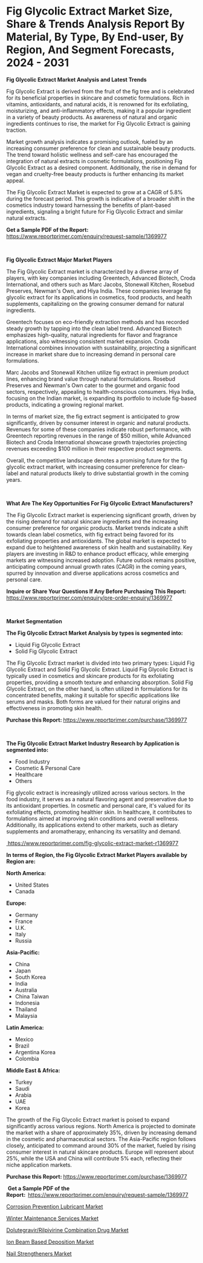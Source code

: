 <p><h1>Fig Glycolic Extract Market Size, Share & Trends Analysis Report By Material, By Type, By End-user, By Region, And Segment Forecasts, 2024 - 2031</h1></p><p><strong>Fig Glycolic Extract Market Analysis and Latest Trends</strong></p>
<p><p>Fig Glycolic Extract is derived from the fruit of the fig tree and is celebrated for its beneficial properties in skincare and cosmetic formulations. Rich in vitamins, antioxidants, and natural acids, it is renowned for its exfoliating, moisturizing, and anti-inflammatory effects, making it a popular ingredient in a variety of beauty products. As awareness of natural and organic ingredients continues to rise, the market for Fig Glycolic Extract is gaining traction.</p><p>Market growth analysis indicates a promising outlook, fueled by an increasing consumer preference for clean and sustainable beauty products. The trend toward holistic wellness and self-care has encouraged the integration of natural extracts in cosmetic formulations, positioning Fig Glycolic Extract as a desired component. Additionally, the rise in demand for vegan and cruelty-free beauty products is further enhancing its market appeal.</p><p>The Fig Glycolic Extract Market is expected to grow at a CAGR of 5.8% during the forecast period. This growth is indicative of a broader shift in the cosmetics industry toward harnessing the benefits of plant-based ingredients, signaling a bright future for Fig Glycolic Extract and similar natural extracts.</p></p>
<p><strong>Get a Sample PDF of the Report:&nbsp;</strong> <a href="https://www.reportprimer.com/enquiry/request-sample/1369977">https://www.reportprimer.com/enquiry/request-sample/1369977</a></p>
<p>&nbsp;</p>
<p><strong>Fig Glycolic Extract Major Market Players</strong></p>
<p><p>The Fig Glycolic Extract market is characterized by a diverse array of players, with key companies including Greentech, Advanced Biotech, Croda International, and others such as Marc Jacobs, Stonewall Kitchen, Rosebud Preserves, Newman's Own, and Hiya India. These companies leverage fig glycolic extract for its applications in cosmetics, food products, and health supplements, capitalizing on the growing consumer demand for natural ingredients.</p><p>Greentech focuses on eco-friendly extraction methods and has recorded steady growth by tapping into the clean label trend. Advanced Biotech emphasizes high-quality, natural ingredients for flavor and fragrance applications, also witnessing consistent market expansion. Croda International combines innovation with sustainability, projecting a significant increase in market share due to increasing demand in personal care formulations.</p><p>Marc Jacobs and Stonewall Kitchen utilize fig extract in premium product lines, enhancing brand value through natural formulations. Rosebud Preserves and Newman's Own cater to the gourmet and organic food sectors, respectively, appealing to health-conscious consumers. Hiya India, focusing on the Indian market, is expanding its portfolio to include fig-based products, indicating a growing regional market.</p><p>In terms of market size, the fig extract segment is anticipated to grow significantly, driven by consumer interest in organic and natural products. Revenues for some of these companies indicate robust performance, with Greentech reporting revenues in the range of $50 million, while Advanced Biotech and Croda International showcase growth trajectories projecting revenues exceeding $100 million in their respective product segments.</p><p>Overall, the competitive landscape denotes a promising future for the fig glycolic extract market, with increasing consumer preference for clean-label and natural products likely to drive substantial growth in the coming years.</p></p>
<p>&nbsp;</p>
<p><strong>What Are The Key Opportunities For Fig Glycolic Extract Manufacturers?</strong></p>
<p><p>The Fig Glycolic Extract market is experiencing significant growth, driven by the rising demand for natural skincare ingredients and the increasing consumer preference for organic products. Market trends indicate a shift towards clean label cosmetics, with fig extract being favored for its exfoliating properties and antioxidants. The global market is expected to expand due to heightened awareness of skin health and sustainability. Key players are investing in R&D to enhance product efficacy, while emerging markets are witnessing increased adoption. Future outlook remains positive, anticipating compound annual growth rates (CAGR) in the coming years, spurred by innovation and diverse applications across cosmetics and personal care.</p></p>
<p><strong>Inquire or Share Your Questions If Any Before Purchasing This Report:</strong> <a href="https://www.reportprimer.com/enquiry/pre-order-enquiry/1369977">https://www.reportprimer.com/enquiry/pre-order-enquiry/1369977</a></p>
<p>&nbsp;</p>
<p><strong>Market Segmentation</strong></p>
<p><strong>The Fig Glycolic Extract Market Analysis by types is segmented into:</strong></p>
<p><ul><li>Liquid Fig Glycolic Extract</li><li>Solid Fig Glycolic Extract</li></ul></p>
<p><p>The Fig Glycolic Extract market is divided into two primary types: Liquid Fig Glycolic Extract and Solid Fig Glycolic Extract. Liquid Fig Glycolic Extract is typically used in cosmetics and skincare products for its exfoliating properties, providing a smooth texture and enhancing absorption. Solid Fig Glycolic Extract, on the other hand, is often utilized in formulations for its concentrated benefits, making it suitable for specific applications like serums and masks. Both forms are valued for their natural origins and effectiveness in promoting skin health.</p></p>
<p><strong>Purchase this Report:&nbsp;</strong><a href="https://www.reportprimer.com/purchase/1369977">https://www.reportprimer.com/purchase/1369977</a></p>
<p>&nbsp;</p>
<p><strong>The Fig Glycolic Extract Market Industry Research by Application is segmented into:</strong></p>
<p><ul><li>Food Industry</li><li>Cosmetic & Personal Care</li><li>Healthcare</li><li>Others</li></ul></p>
<p><p>Fig glycolic extract is increasingly utilized across various sectors. In the food industry, it serves as a natural flavoring agent and preservative due to its antioxidant properties. In cosmetic and personal care, it's valued for its exfoliating effects, promoting healthier skin. In healthcare, it contributes to formulations aimed at improving skin conditions and overall wellness. Additionally, its applications extend to other markets, such as dietary supplements and aromatherapy, enhancing its versatility and demand.</p></p>
<p><a href="https://www.reportprimer.com/fig-glycolic-extract-market-r1369977">&nbsp;https://www.reportprimer.com/fig-glycolic-extract-market-r1369977</a></p>
<p><strong>In terms of Region, the Fig Glycolic Extract Market Players available by Region are:</strong></p>
<p>
    <p> <strong> North America: </strong>
        <ul>
            <li>United States</li>
            <li>Canada</li>
        </ul>
        </p> 
    <p> <strong> Europe: </strong>
        <ul>
            <li>Germany</li>
            <li>France</li>
            <li>U.K.</li>
            <li>Italy</li>
            <li>Russia</li>
        </ul>
        </p> 
    <p> <strong> Asia-Pacific: </strong>
        <ul>
            <li>China</li>
            <li>Japan</li>
            <li>South Korea</li>
            <li>India</li>
            <li>Australia</li>
            <li>China Taiwan</li>
            <li>Indonesia</li>
            <li>Thailand</li>
            <li>Malaysia</li>
        </ul>
        </p> 
    <p> <strong> Latin America: </strong>
        <ul>
            <li>Mexico</li>
            <li>Brazil</li>
            <li>Argentina Korea</li>
            <li>Colombia</li>
        </ul>
        </p> 
    <p> <strong> Middle East & Africa: </strong>
        <ul>
            <li>Turkey</li>
            <li>Saudi</li>
            <li>Arabia</li>
            <li>UAE</li>
            <li>Korea</li>
        </ul>
    </p>
    </p>
<p><p>The growth of the Fig Glycolic Extract market is poised to expand significantly across various regions. North America is projected to dominate the market with a share of approximately 35%, driven by increasing demand in the cosmetic and pharmaceutical sectors. The Asia-Pacific region follows closely, anticipated to command around 30% of the market, fueled by rising consumer interest in natural skincare products. Europe will represent about 25%, while the USA and China will contribute 5% each, reflecting their niche application markets.</p></p>
<p><strong>Purchase this Report: </strong><a href="https://www.reportprimer.com/purchase/1369977">https://www.reportprimer.com/purchase/1369977</a></p>
<p>&nbsp;<strong>Get a Sample PDF of the Report:&nbsp;&nbsp;</strong><a href="https://www.reportprimer.com/enquiry/request-sample/1369977">https://www.reportprimer.com/enquiry/request-sample/1369977</a></p>
<p><strong></strong></p>
<p><p><a href="https://issuu.com/reportprime-2/docs/corrosion-prevention-lubricant-mark_35b85d7197de9e">Corrosion Prevention Lubricant Market</a></p><p><a href="https://www.linkedin.com/pulse/global-winter-maintenance-services-market-sector2024--ybraf">Winter Maintenance Services Market</a></p><p><a href="https://github.com/nathandecarvalho/Market-Research-Report-List-5/blob/main/dolutegravirrilpivirine-combination-drug-market.md">Dolutegravir/Rilpivirine Combination Drug Market</a></p><p><a href="https://issuu.com/reportprime-2/docs/ion-beam-based-deposition-market-si_cd607ba18fa896">Ion Beam Based Deposition Market</a></p><p><a href="https://medium.com/@ransomjohns73/market-forecasting-change-global-nail-strengtheners-market-dynamics-and-future-trends-2024-37da40e4597d?postPublishedType=repub">Nail Strengtheners Market</a></p></p>